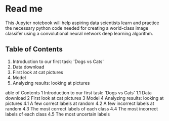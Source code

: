 # Read me
This Jupyter notebook will help aspiring data scientists learn and practice the necessary python code needed for creating a world-class image classifer using a convolutional neural network deep learning algorithm.

## Table of Contents
1. Introduction to our first task: 'Dogs vs Cats'
  1. Data download
1. First look at cat pictures
1. Model
1. Analyzing results: looking at pictures


able of Contents
1  Introduction to our first task: 'Dogs vs Cats'
1.1  Data download
2  First look at cat pictures
3  Model
4  Analyzing results: looking at pictures
4.1  A few correct labels at random
4.2  A few incorrect labels at random
4.3  The most correct labels of each class
4.4  The most incorrect labels of each class
4.5  The most uncertain labels
